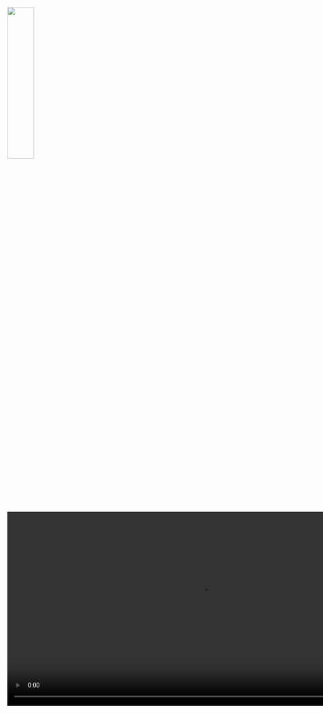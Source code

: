 




<img src = "https://github.com/user-attachments/assets/89c65872-cac7-430e-9349-3d488f65fcd8" height=30%  width=35%>


<div>

   <video height="450" src="https://github.com/user-attachments/assets/464794df-94b2-4e5b-aff6-a0652cd14cbd"/>

</div>



